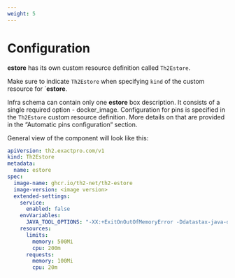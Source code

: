 ```yaml
---
weight: 5
---
```


# Configuration

**estore** has its own <term term="Custom resource">custom resource</term> definition called `Th2Estore`.

<notice note>

Make sure to indicate `Th2Estore` when specifying `kind` of the <term term="Custom resource">custom resource</term> for `**estore**.

</notice>

Infra schema can contain only one **estore** box description.
It consists of a single required option - <term term="Docker Image">docker_image</term>.
Configuration for <term term="pin">pins</term> is specified in the `Th2Estore` <term term="Custom resource">custom resource</term> definition.
More details on that are provided in the “Automatic pins configuration“ section.

General view of the component will look like this:

```yaml
apiVersion: th2.exactpro.com/v1
kind: Th2Estore
metadata:
  name: estore
spec:
  image-name: ghcr.io/th2-net/th2-estore
  image-version: <image version>
  extended-settings:
    service:
      enabled: false
    envVariables:
      JAVA_TOOL_OPTIONS: "-XX:+ExitOnOutOfMemoryError -Ddatastax-java-driver.advanced.connection.init-query-timeout=\"5000 milliseconds\""
    resources:
      limits:
        memory: 500Mi
        cpu: 200m
      requests:
        memory: 100Mi
        cpu: 20m
```
